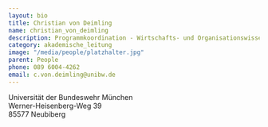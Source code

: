 ```yaml
---
layout: bio
title: Christian von Deimling
name: christian_von_deimling
description: Programmkoordination - Wirtschafts- und Organisationswissenschaften 
category: akademische_leitung
image: "/media/people/platzhalter.jpg"
parent: People
phone: 089 6004-4262
email: c.von.deimling@unibw.de
---
```



Universität der Bundeswehr München<br>
Werner-Heisenberg-Weg 39<br>
85577 Neubiberg


